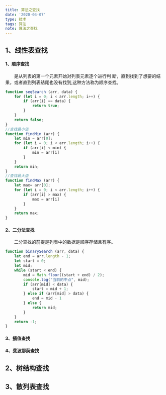 ```yaml
---
title: 算法之查找
date: '2020-04-07'
type: 技术
tags: 算法
note: 算法之查找
---
```

## 1、线性表查找
#### 1、顺序查找
&#8195;&#8195;是从列表的第一个元素开始对列表元素逐个进行判 断，直到找到了想要的结果，或者直到列表结尾也没有找到,这种方法称为顺序查找。
```js
function seqSearch (arr, data) {
    for (let i = 0; i < arr.length; i++) {
        if (arr[i] == data) {
            return true;
        }
    }
    return false;
}
//查找最小值
function findMin (arr) {
    let min = arr[0];
    for (let i = 0; i < arr.length; i++) {
        if (arr[i] < min) {
            min = arr[i]
        }
    }
    return min;
}
//查找最大值
function findMax (arr) {
    let max= arr[0];
    for (let i = 0; i < arr.length; i++) {
        if (arr[i] > max) {
            max = arr[i]
        }
    }
    return max;
}
```

#### 2、二分法查找
&#8195;&#8195;二分查找的前提是列表中的数据是顺序存储且有序。
```js
function binarySearch (arr, data) {
    let end = arr.length - 1;
    let start = 0;
    let mid;
    while (start < end) {
        mid = Math.floor((start + end) / 2);
        console.log("当前的中点", mid);
        if (arr[mid] < data) {
            start = mid + 1;
        } else if (arr[mid] > data) {
            end = mid - 1
        } else {
            return mid;
        }
    }
    return -1;
}
```
#### 3、插值查找

#### 4、斐波那契查找

## 2、树结构查找

## 3、散列表查找